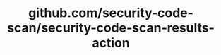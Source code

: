 ---
layout: post
title: github.com/security-code-scan/security-code-scan-results-action
categories: link
tags: [انگلیسی, گیت‌هاب, برنامه‌نویسی]
---
